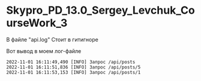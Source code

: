 # Skypro_PD_13.0_Sergey_Levchuk_CourseWork_3


В файле "api.log" Стоит в гитигноре

Вот вывод в моем лог-файле

````
2022-11-01 16:11:49,490 [INFO] Запрос /api/posts
2022-11-01 16:11:51,836 [INFO] Запрос /api/posts/5
2022-11-01 16:11:53,153 [INFO] Запрос /api/posts/1

